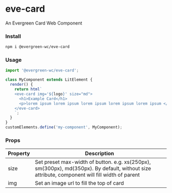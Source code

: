 # eve-card

An Evergreen Card Web Component

### Install

```bash
npm i @evergreen-wc/eve-card
```

### Usage

```js
import '@evergreen-wc/eve-card';

class MyComponent extends LitElement {
  render() {
    return html`
    <eve-card img='${logo}' size="md">
      <h1>Example Card</h1>
      <p>lorem ipsum lorem ipsum lorem ipsum lorem ipsum lorem ipsum </p>
    </eve-card>
    `;
  }
}
customElements.define('my-component', MyComponent);
```

### Props

| Property | Description |
| -------- | ----------- |
| size     | Set preset max-width of button. e.g. xs(250px), sm(300px), md(350px). By default, without size attribute, component will fill width of parent |
| img      | Set an image url to fill the top of card |
